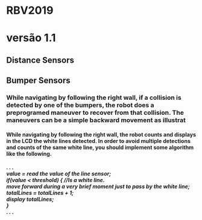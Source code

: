 # RBV2019
# versão 1.1
## Distance Sensors
## Bumper Sensors

<h3>While navigating by following the right wall, if a collision is detected by one of the bumpers, the robot does a preprogramed maneuver to recover from that collision. The maneuvers can be a simple backward movement as illustrat</h3>

<h4>While navigating by following the right wall, the robot counts and displays in the LCD the white lines detected. In order to avoid multiple detections and counts of the same white line, you should implement some algorithm like the following.</h4>


<h5>. . .<br>
value = read the value of the line sensor;<br>
  if(value < threshold) { //Is a white line. <br>
  move forward during a very brief moment just to pass by the white line;<br>
    totalLines = totalLines + 1;<br>
    display totalLines; <br>
  }<br>
. . .<br>
 </h5>
